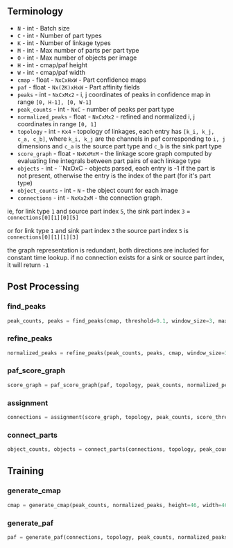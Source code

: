 ## Terminology

* ``N`` - int - Batch size
* ``C`` - int - Number of part types
* ``K`` - int - Number of linkage types
* ``M`` - int - Max number of parts per part type
* ``O`` - int - Max number of objects per image
* ``H`` - int - cmap/paf height
* ``W`` - int - cmap/paf width
* ``cmap`` - float - ``NxCxHxW`` - Part confidence maps
* ``paf`` - float - ``Nx(2K)xHxW`` - Part affinity fields
* ``peaks`` - int - ``NxCxMx2`` - i, j coordinates of peaks in confidence map in range ``[0, H-1], [0, W-1]``
* ``peak_counts`` - int - ``NxC`` - number of peaks per part type
* ``normalized_peaks`` - float - ``NxCxMx2`` - refined and normalized i, j coordinates in range ``[0, 1]``
* ``topology`` - int - ``Kx4`` - topology of linkages, each entry has ``[k_i, k_j, c_a, c_b]``, where ``k_i, k_j`` are the channels in paf corresponding to ``i, j`` dimensions and ``c_a`` is the source part type and ``c_b`` is the sink part type
* ``score_graph`` - float - ``NxKxMxM`` - the linkage score graph computed by evaluating line integrals between part pairs of each linkage type
* ``objects`` - int - ``NxOxC - objects parsed, each entry is -1 if the part is not present, otherwise the entry is the index of the part (for it's part type)
* ``object_counts`` - int - ``N`` - the object count for each image
* ``connections`` - int - ``NxKx2xM`` - the connection graph.

ie, for link type ``1`` and source part index ``5``, the sink part index ``3`` = ``connections[0][1][0][5]``

or for link type ``1`` and sink part index ``3`` the source part index ``5`` is
``connections[0][1][1][3]``

the graph representation is redundant, both directions are included for constant time lookup.  if no connection exists for a sink or source part index, it will return ``-1``

## Post Processing

### find_peaks

```python
peak_counts, peaks = find_peaks(cmap, threshold=0.1, window_size=3, max_count=100)
```

### refine_peaks

```python
normalized_peaks = refine_peaks(peak_counts, peaks, cmap, window_size=3)
```
### paf_score_graph

```python
score_graph = paf_score_graph(paf, topology, peak_counts, normalized_peaks, num_integral_samples=5)
```

### assignment


```python
connections = assignment(score_graph, topology, peak_counts, score_threshold=0.1)
```

### connect_parts


```python
object_counts, objects = connect_parts(connections, topology, peak_counts, max_count=100)
```

## Training

### generate_cmap

```python
cmap = generate_cmap(peak_counts, normalized_peaks, height=46, width=46, stdev=1, window=9)
```

### generate_paf


```python
paf = generate_paf(connections, topology, peak_counts, normalized_peaks, height=46, width=46, stdev=1)
```